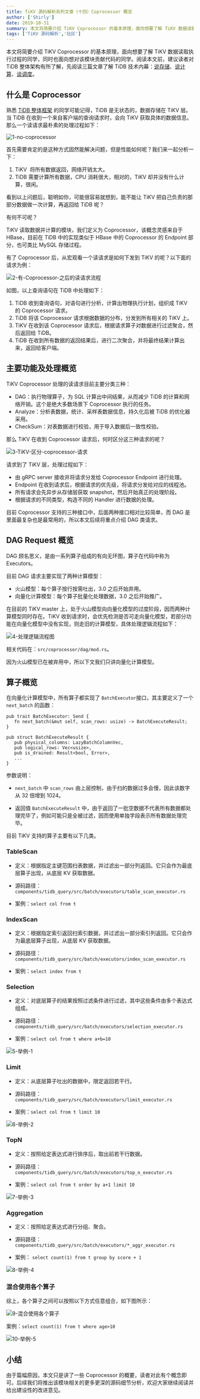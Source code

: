 ```yaml
---
title: TiKV 源码解析系列文章（十四）Coprocessor 概览
author: ['Shirly']
date: 2019-10-31
summary: 本文将简要介绍 TiKV Coprocessor 的基本原理，面向想要了解 TiKV 数据读取执行过程的同学，同时也面向想对该模块贡献代码的同学。
tags: ['TiKV 源码解析','社区']
---
```


本文将简要介绍 TiKV Coprocessor 的基本原理，面向想要了解 TiKV 数据读取执行过程的同学，同时也面向想对该模块贡献代码的同学。阅读本文前，建议读者对 TiDB 整体架构有所了解，先阅读三篇文章了解 TiDB 技术内幕：[说存储](https://pingcap.com/blog-cn/tidb-internal-1/)、[说计算](https://pingcap.com/blog-cn/tidb-internal-2/)、[谈调度](https://pingcap.com/blog-cn/tidb-internal-3/)。

## 什么是 Coprocessor

熟悉 [TiDB 整体框架](https://pingcap.com/docs-cn/v3.0/overview/) 的同学可能记得，TiDB 是无状态的，数据存储在 TiKV 层。当 TiDB 在收到一个来自客户端的查询请求时，会向 TiKV 获取具体的数据信息。那么一个读请求最朴素的处理过程如下：

![1-no-coprocessor](media/tikv-source-code-reading-14/1-no-coprocessor.png)

首先需要肯定的是这种方式固然能解决问题，但是性能如何呢？我们来一起分析一下：

1. TiKV  将所有数据返回，网络开销太大。
2. TiDB 需要计算所有数据，CPU 消耗很大，相对的，TiKV 却并没有什么计算，很闲。

看到以上问题后，聪明如你，可能很容易就想到，能不能让 TiKV 把自己负责的那部分数据做一次计算，再返回给 TiDB 呢？

有何不可呢？

TiKV 读取数据并计算的模块，我们定义为 Coprocessor，该概念灵感来自于 HBase，目前在 TiDB 中的实现类似于 HBase 中的 Coprocessor 的 Endpoint 部分，也可类比 MySQL 存储过程。

有了 Coprocessor 后，从宏观看一个读请求是如何下发到 TiKV 的呢？以下面的请求为例：

![2-有-Coprocessor-之后的读请求流程](media/tikv-source-code-reading-14/2-read-process.png)

如图，以上查询语句在 TiDB 中处理如下：

1. TiDB 收到查询语句，对语句进行分析，计算出物理执行计划，组织成 TiKV 的 Coprocessor 请求。
2. TiDB 将该 Coprocessor 请求根据数据的分布，分发到所有相关的 TiKV 上。
3. TiKV 在收到该 Coprocessor 请求后，根据请求算子对数据进行过滤聚合，然后返回给 TiDB。
4. TiDB 在收到所有数据的返回结果后，进行二次聚合，并将最终结果计算出来，返回给客户端。

## 主要功能及处理概览

TiKV Coprocessor 处理的读请求目前主要分类三种：

+ DAG：执行物理算子，为 SQL 计算出中间结果，从而减少 TiDB 的计算和网络开销。这个是绝大多数场景下 Coprocessor 执行的任务。
+ Analyze：分析表数据，统计、采样表数据信息，持久化后被 TiDB 的优化器采用。
+ CheckSum：对表数据进行校验，用于导入数据后一致性校验。

那么 TiKV 在收到 Coprocessor 请求后，何时区分这三种请求的呢？

![3-TiKV-区分-coprocessor-请求](media/tikv-source-code-reading-14/3-tikv.png)

请求到了 TiKV 层，处理过程如下：

+ 由 gRPC server 接收并将请求分发给 Coprocessor Endpoint 进行处理。
+ Endpoint 在收到请求后，根据请求的优先级，将请求分发给对应的线程池。
+ 所有请求会先异步从存储层获取 snapshot，然后开始真正的处理阶段。
+ 根据请求的不同类型，构造不同的 Handler 进行数据的处理。

目前 Coprocessor 支持的三种接口中，后面两种接口相对比较简单，而 DAG 是里面最复杂也是最常用的，所以本文后续将重点介绍 DAG 类请求。

## DAG Request 概览

DAG 顾名思义，是由一系列算子组成的有向无环图，算子在代码中称为 Executors。

目前 DAG 请求主要实现了两种计算模型：

+ 火山模型：每个算子按行按需吐出，3.0 之后开始弃用。
+ 向量化计算模型：每个算子批量化处理数据，3.0 之后开始推广。

在目前的 TiKV master 上，处于火山模型向向量化模型的过度阶段，因而两种计算模型同时存在。TiKV 收到请求时，会优先检测是否可走向量化模型，若部分功能在向量化模型中没有实现，则走旧的计算模型，具体处理逻辑流程如下：

![4-处理逻辑流程图](media/tikv-source-code-reading-14/4-logical-process.png)

相关代码在：`src/coprocessor/dag/mod.rs`。

因为火山模型已在被弃用中，所以下文我们只讲向量化计算模型。

## 算子概览

在向量化计算模型中，所有算子都实现了 `BatchExecutor`接口，其主要定义了一个 `next_batch` 的函数：

```
pub trait BatchExecutor: Send {
   fn next_batch(&mut self, scan_rows: usize) -> BatchExecuteResult;
}

pub struct BatchExecuteResult {
   pub physical_columns: LazyBatchColumnVec,
   pub logical_rows: Vec<usize>,
   pub is_drained: Result<bool, Error>,
   ...
}
```

参数说明：

+ `next_batch` 中 `scan_rows` 由上层控制，由于扫的数据过多会慢，因此该数字从 32 倍增到 1024。

+ 返回值 `BatchExecuteResult` 中，由于返回了一批空数据不代表所有数据都处理完毕了，例如可能只是全被过滤，因而使用单独字段表示所有数据处理完毕。

目前 TiKV 支持的算子主要有以下几类。

### TableScan

+ 定义：根据指定主键范围扫表数据，并过滤出一部分列返回。它只会作为最底层算子出现，从底层 KV 获取数据。

+ 源码路径：`components/tidb_query/src/batch/executors/table_scan_executor.rs`

+ 案例：`select col from t`

### IndexScan

+ 定义：根据指定索引返回扫索引数据，并过滤出一部分索引列返回。它只会作为最底层算子出现，从底层 KV 获取数据。

+ 源码路径：`components/tidb_query/src/batch/executors/index_scan_executor.rs`

+ 案例：`select index from t`

### Selection

+ 定义：对底层算子的结果按照过滤条件进行过滤，其中这些条件由多个表达式组成。

+ 源码路径：`components/tidb_query/src/batch/executors/selection_executor.rs`

+ 案例：`select col from t where a+b=10`

![5-举例-1](media/tikv-source-code-reading-14/5-sample-1.png)

### Limit

+ 定义：从底层算子吐出的数据中，限定返回若干行。

+ 源码路径：`components/tidb_query/src/batch/executors/limit_executor.rs`

+ 案例：`select col from t limit 10`

![6-举例-2](media/tikv-source-code-reading-14/6-sample-2.png)

### TopN

+ 定义：按照给定表达式进行排序后，取出前若干行数据。

+ 源码路径：`components/tidb_query/src/batch/executors/top_n_executor.rs`

+ 案例：`select col from t order by a+1 limit 10`

![7-举例-3](media/tikv-source-code-reading-14/7-sample-3.png)

### Aggregation

+ 定义：按照给定表达式进行分组、聚合。

+ 源码路径：`components/tidb_query/src/batch/executors/*_aggr_executor.rs`

+ 案例： `select count(1) from t group by score + 1`

![8-举例-4](media/tikv-source-code-reading-14/8-sample-4.png)

### 混合使用各个算子

综上，各个算子之间可以按照以下方式任意组合，如下图所示：

![9-混合使用各个算子](media/tikv-source-code-reading-14/9-mixed-using.png)

案例：`select count(1) from t where age>10`

![10-举例-5](media/tikv-source-code-reading-14/10-sample-5.png)

## 小结

由于篇幅原因，本文只是讲了一些 Coprocessor 的概要，读者对此有个概念即可。后续我们将推出该模块相关的更多更深的源码细节分析，欢迎大家继续阅读并给出建设性的改进意见。
